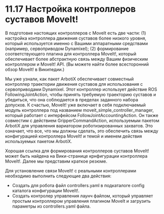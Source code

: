 # 11.17 Настройка контроллеров суставов MoveIt!

В подготовке настоящих контроллеров с MoveIt есть две части: \(1\) настройка контроллера движения суставов более низкого уровня, который используется именно с Вашими аппаратными средствами \(например, сервоприводом Dynamixel\);  \(2\) формирование соответствующего плагина для контроллера MoveIt!, который обеспечивает более абстрактную связь между Вашим физическим контроллером и MoveIt! API.  \(Вы можете найти более всесторонний обзор MoveIt! в Википедии.\)

Мы уже узнали, как пакет ArbotiX обеспечивает совместный контроллер траектории движения суставов для использования с сервоприводами Dynamixel. Этот контроллер использует действие ROS FollowingJointAction, чтобы принять требуемую траекторию суставов и убедиться, что она соблюдается в пределах заданного набора допусков. К счастью, MoveIt! уже включает в себя подключаемый модуль контроллера под названием moveit\_simple\_controller\_manager, который работает с интерфейсом FollowJointAccountingAction. Он также совместим с действием GripperCommandAction, используемым пакетом ArbotiX для управления вариатором роботизированных захватов. Это означает, что все, что мы должны сделать, это обеспечить связь между конфигурацией контроллера MoveIt! и темой и именем действия используемых пакетом ArbotiX.

Хорошая ссылка для формирования контроллеров суставов MoveIt! может быть найдена на Вики-странице крнфигурации контроллера MoveIt!. Далее мы представим краткое резюме.

Для установление связи MoveIt! с реальными контроллерами необходимо выполнить следующие два действия:

* Создать для робота файл controllers.yaml в подкаталоге config каталога конфигурации  MoveIt!.
* Создать контролер управления лаунч файлом, который управляет простым контроллером  управления плагином MoveIt и загрузить параметры из controllers.yaml файла.

